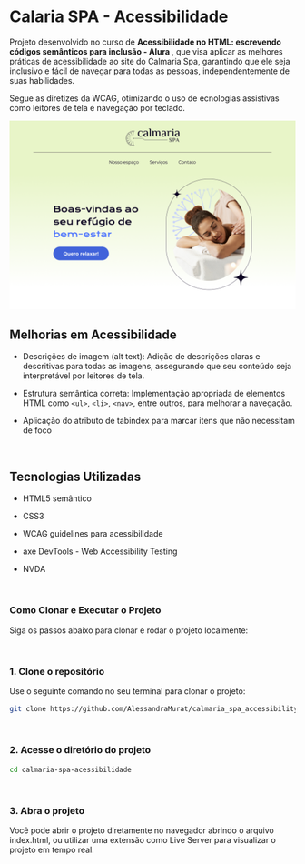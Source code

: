 # Calaria SPA - Acessibilidade


Projeto desenvolvido no curso de <b> Acessibilidade no HTML: escrevendo códigos semânticos para inclusão - Alura </b>, que visa aplicar as melhores práticas de acessibilidade ao site do Calmaria Spa, garantindo que ele seja inclusivo e fácil de navegar para todas as pessoas, independentemente de suas habilidades. 

Segue as diretizes da WCAG, otimizando o uso de ecnologias assistivas como leitores de tela e navegação por teclado.
<br/>

<img src="/assets/cover.png" alt="capa do projeto calmaria spa">

<br/>

## Melhorias em Acessibilidade

- Descrições de imagem (alt text): Adição de descrições claras e descritivas para todas as imagens, assegurando que seu conteúdo seja interpretável por leitores de tela.
- Estrutura semântica correta: Implementação apropriada de elementos HTML como `<ul>`, `<li>`, `<nav>`, entre outros, para melhorar a navegação.
- Aplicação do atributo de tabindex para marcar itens que não necessitam de foco

  <br/>

## Tecnologias Utilizadas
- HTML5 semântico
- CSS3
- WCAG guidelines para acessibilidade
- axe DevTools - Web Accessibility Testing
- NVDA

  <br/>

### Como Clonar e Executar o Projeto

Siga os passos abaixo para clonar e rodar o projeto localmente:

<br/>

### 1. Clone o repositório
Use o seguinte comando no seu terminal para clonar o projeto:

``` bash
git clone https://github.com/AlessandraMurat/calmaria_spa_accessibility.git
```

<br/>

### 2. Acesse o diretório do projeto

``` bash
cd calmaria-spa-acessibilidade
```
<br/>


### 3. Abra o projeto
Você pode abrir o projeto diretamente no navegador abrindo o arquivo index.html, ou utilizar uma extensão como Live Server para visualizar o projeto em tempo real.
